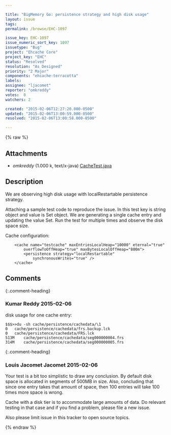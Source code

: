 ```yaml
---

title: "BigMemory Go: persistence strategy and high disk usage"
layout: issue
tags: 
permalink: /browse/EHC-1097

issue_key: EHC-1097
issue_numeric_sort_key: 1097
issuetype: "Bug"
project: "Ehcache Core"
project_key: "EHC"
status: "Resolved"
resolution: "As Designed"
priority: "2 Major"
components: "ehcache-terracotta"
labels: 
assignee: "ljacomet"
reporter: "omkreddy"
votes:  0
watchers: 2

created: "2015-02-06T12:27:20.000-0500"
updated: "2015-02-06T13:00:59.000-0500"
resolved: "2015-02-06T13:00:58.000-0500"

---
```




{% raw %}


## Attachments
  
* <em>omkreddy</em> (1.000 k, text/x-java) [CacheTest.java](/attachments/EHC/EHC-1097/CacheTest.java)
  



## Description

<div markdown="1" class="description">

We are observing high disk usage with  localRestartable persistence strategy.

Attaching a sample test code to reproduce the issue.  In this test key is string object and value is Set<Long> object. We are generating a single cache entry and updating the value Set<Long>.    Run the test for multiple times and observe the disk space size. 

Cache configuration:

```
	<cache name="testcache" maxEntriesLocalHeap="10000" eternal="true"
		overflowToOffHeap="true" maxBytesLocalOffHeap="800m">
		<persistence strategy="localRestartable"
			synchronousWrites="true" />
	</cache>
```


</div>

## Comments


{:.comment-heading}
### **Kumar Reddy** <span class="date">2015-02-06</span>

<div markdown="1" class="comment">

disk usage for one cache entry:


```
$$$>>du -sh cache/persistence/cachedata/\1
0	cache/persistence/cachedata/frs.backup.lck
0	cache/persistence/cachedata/FRS.lck
513M	cache/persistence/cachedata/seg000000004.frs
314M	cache/persistence/cachedata/seg000000005.frs
```


</div>


{:.comment-heading}
### **Louis Jacomet Jacomet** <span class="date">2015-02-06</span>

<div markdown="1" class="comment">

Your test is a bit too simplistic to draw any conclusion.
By default disk space is allocated in segments of 500MB in size.
Also, concluding that since one entry takes that amount of space, then 100 entries will take 100 times more space is wrong.

Cache with a disk tier is to accommodate large  amounts of data. Do relevant testing in that case and if you find a problem, please file a new issue.

Also please limit issue in this tracker to open source topics.

</div>



{% endraw %}
